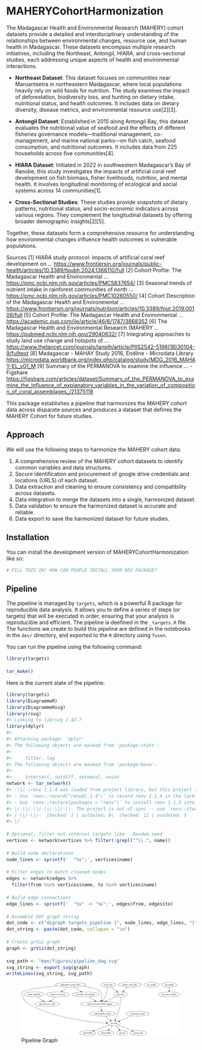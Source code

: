 
<!-- README.md is generated from README.Rmd. Please edit that file -->

# MAHERYCohortHarmonization

<!-- badges: start -->

<!-- badges: end -->

The Madagascar Health and Environmental Research (MAHERY) cohort
datasets provide a detailed and interdisciplinary understanding of the
relationships between environmental changes, resource use, and human
health in Madagascar. These datasets encompass multiple research
initiatives, including the Northeast, Antongil, HIARA, and
cross-sectional studies, each addressing unique aspects of health and
environmental interactions.

- **Northeast Dataset**: This dataset focuses on communities near
  Maroantsetra in northeastern Madagascar, where local populations
  heavily rely on wild foods for nutrition. The study examines the
  impact of deforestation, biodiversity loss, and hunting on dietary
  intake, nutritional status, and health outcomes. It includes data on
  dietary diversity, disease metrics, and environmental resource
  use\[2\]\[3\].

- **Antongil Dataset**: Established in 2015 along Antongil Bay, this
  dataset evaluates the nutritional value of seafood and the effects of
  different fisheries governance models—traditional management,
  co-management, and marine national parks—on fish catch, seafood
  consumption, and nutritional outcomes. It includes data from 225
  households across five communities\[4\].

- **HIARA Dataset**: Initiated in 2022 in southwestern Madagascar’s Bay
  of Ranobe, this study investigates the impacts of artificial coral
  reef development on fish biomass, fisher livelihoods, nutrition, and
  mental health. It involves longitudinal monitoring of ecological and
  social systems across 14 communities\[1\].

- **Cross-Sectional Studies**: These studies provide snapshots of
  dietary patterns, nutritional status, and socio-economic indicators
  across various regions. They complement the longitudinal datasets by
  offering broader demographic insights\[2\]\[5\].

Together, these datasets form a comprehensive resource for understanding
how environmental changes influence health outcomes in vulnerable
populations.

Sources \[1\] HIARA study protocol: impacts of artificial coral reef
development on …
<https://www.frontiersin.org/journals/public-health/articles/10.3389/fpubh.2024.1366110/full>
\[2\] Cohort Profile: The Madagascar Health and Environmental …
<https://pmc.ncbi.nlm.nih.gov/articles/PMC5837654/> \[3\] Seasonal
trends of nutrient intake in rainforest communities of north …
<https://pmc.ncbi.nlm.nih.gov/articles/PMC10260550/> \[4\] Cohort
Description of the Madagascar Health and Environmental …
<https://www.frontiersin.org/journals/nutrition/articles/10.3389/fnut.2019.00109/full>
\[5\] Cohort Profile: The Madagascar Health and Environmental …
<https://academic.oup.com/ije/article/46/6/1747/3868352> \[6\] The
Madagascar Health and Environmental Research (MAHERY …
<https://pubmed.ncbi.nlm.nih.gov/29040632/> \[7\] Integrating approaches
to study land use change and hotspots of …
<https://www.thelancet.com/journals/lanplh/article/PIIS2542-5196(18)30104-9/fulltext>
\[8\] Madagascar - MAHAY Study 2016, Endline - Microdata Library
<https://microdata.worldbank.org/index.php/catalog/study/MDG_2016_MAHAY-EL_v01_M>
\[9\] Summary of the PERMANOVA to examine the influence … - Figshare
<https://figshare.com/articles/dataset/Summary_of_the_PERMANOVA_to_examine_the_influence_of_explanatory_variables_in_the_variation_of_composition_of_coral_assemblages_/21375118>

This package establishes a pipeline that harmonizes the MAHERY cohort
data across disparate sources and produces a dataset that defines the
MAHERY Cohort for future studies.

## Approach

We will use the following steps to harmonize the MAHERY cohort data:

1.  A comprehensive review of the MAHERY cohort datasets to identify
    common variables and data structures.
2.  Secure identification and procurement of google drive credentials
    and locations (URLS) of each dataset.
3.  Data extraction and cleaning to ensure consistency and compatibility
    across datasets.
4.  Data integration to merge the datasets into a single, harmonized
    dataset.
5.  Data validation to ensure the harmonized dataset is accurate and
    reliable.
6.  Data export to save the harmonized dataset for future studies.

## Installation

You can install the development version of MAHERYCohortHarmonization
like so:

``` r
# FILL THIS IN! HOW CAN PEOPLE INSTALL YOUR DEV PACKAGE?
```

## Pipeline

The pipeline is managed by `targets`, which is a powerful R package for
reproducible data analysis. It allows you to define a series of steps
(or targets) that will be executed in order, ensuring that your analysis
is reproducible and efficient. The pipeline is deefined in the
`_targets.R` file. The functions we create to build this pipeline are
defined in the notebooks in the `dev/` directory, and exported to the
`R` directory using `fusen`.

You can run the pipeline using the following command:

``` r
library(targets)

tar_make()
```

Here is the current state of the pipeline:

``` r
library(targets)
library(DiagrammeR)
library(DiagrammeRsvg)
library(rsvg)
#> Linking to librsvg 2.42.7
library(dplyr)
#> 
#> Attaching package: 'dplyr'
#> The following objects are masked from 'package:stats':
#> 
#>     filter, lag
#> The following objects are masked from 'package:base':
#> 
#>     intersect, setdiff, setequal, union
network <- tar_network()
#> -\|/-\renv 1.1.4 was loaded from project library, but this project is configured to use renv 1.1.3.
#> - Use `renv::record("renv@1.1.4")` to record renv 1.1.4 in the lockfile.
#> - Use `renv::restore(packages = "renv")` to install renv 1.1.3 into the project library.
#> |/-\|/-\|/-\|/-\|/-\|- The project is out-of-sync -- use `renv::status()` for details.
#> /-\|/-\|/-  checked: 1 | outdated: 0\  checked: 11 | outdated: 5
#> |/ 

# Optional: filter out internal targets like `.Random.seed`
vertices <- network$vertices %>% filter(!grepl("^\\.", name))

# Build node declarations
node_lines <- sprintf('  "%s";', vertices$name)

# Filter edges to match cleaned nodes
edges <- network$edges %>%
  filter(from %in% vertices$name, to %in% vertices$name)

# Build edge connections
edge_lines <- sprintf('  "%s" -> "%s";', edges$from, edges$to)

# Assemble DOT graph string
dot_code <- c("digraph targets_pipeline {", node_lines, edge_lines, "}")
dot_string <- paste(dot_code, collapse = "\n")

# Create grViz graph
graph <- grViz(dot_string)

svg_path <- "man/figures/pipeline_dag.svg"
svg_string <- export_svg(graph)
writeLines(svg_string, svg_path)
```

<figure>
<img src="man/figures/pipeline_dag.svg" alt="Pipeline Graph" />
<figcaption aria-hidden="true">Pipeline Graph</figcaption>
</figure>
